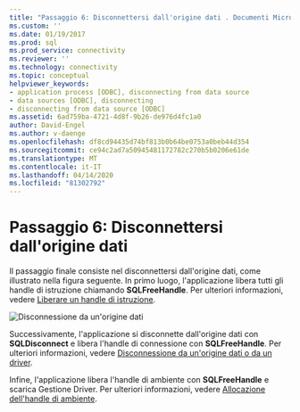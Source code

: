 ```yaml
---
title: "Passaggio 6: Disconnettersi dall'origine dati . Documenti Microsoft"
ms.custom: ''
ms.date: 01/19/2017
ms.prod: sql
ms.prod_service: connectivity
ms.reviewer: ''
ms.technology: connectivity
ms.topic: conceptual
helpviewer_keywords:
- application process [ODBC], disconnecting from data source
- data sources [ODBC], disconnecting
- disconnecting from data source [ODBC]
ms.assetid: 6ad759ba-4721-4d8f-9b26-de976d4fc1a0
author: David-Engel
ms.author: v-daenge
ms.openlocfilehash: df8cd94435d74bf813b0b64be0753a0beb44d354
ms.sourcegitcommit: ce94c2ad7a50945481172782c270b5b0206e61de
ms.translationtype: MT
ms.contentlocale: it-IT
ms.lasthandoff: 04/14/2020
ms.locfileid: "81302792"
---
```

# <a name="step-6-disconnect-from-the-data-source"></a>Passaggio 6: Disconnettersi dall'origine dati
Il passaggio finale consiste nel disconnettersi dall'origine dati, come illustrato nella figura seguente. In primo luogo, l'applicazione libera tutti gli handle di istruzione chiamando **SQLFreeHandle**. Per ulteriori informazioni, vedere [Liberare un handle di istruzione](../../../odbc/reference/develop-app/freeing-a-statement-handle-odbc.md).  
  
 ![Disconnessione da un'origine dati](../../../odbc/reference/develop-app/media/pr17.gif "pr17 (informazioni in stato di")  
  
 Successivamente, l'applicazione si disconnette dall'origine dati con **SQLDisconnect** e libera l'handle di connessione con **SQLFreeHandle**. Per ulteriori informazioni, vedere [Disconnessione da un'origine dati o da un driver](../../../odbc/reference/develop-app/disconnecting-from-a-data-source-or-driver.md).  
  
 Infine, l'applicazione libera l'handle di ambiente con **SQLFreeHandle** e scarica Gestione Driver. Per ulteriori informazioni, vedere [Allocazione dell'handle di ambiente](../../../odbc/reference/develop-app/allocating-the-environment-handle.md).
